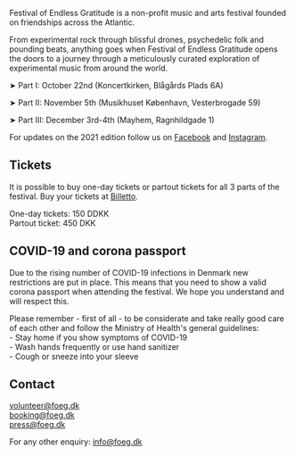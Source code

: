 <p>Festival of Endless Gratitude is a non-profit music and arts festival founded on friendships across the Atlantic.</p>

<p>From experimental rock through blissful drones, psychedelic folk and pounding beats, anything goes when Festival of Endless Gratitude opens the doors to a journey through a meticulously curated exploration of experimental music from around the world.</p>

<p>➤ Part I: October 22nd (Koncertkirken, Blågårds Plads 6A)

➤ Part II: November 5th (Musikhuset København, Vesterbrogade 59)

➤ Part III: December 3rd-4th (Mayhem, Ragnhildgade 1)</p>

<p>For updates on the 2021 edition follow us on <a href="https://www.facebook.com/endlessgratitude">Facebook</a> and <a href="https://www.instagram.com/endlessgratitude/">Instagram</a>.</p>

<h2>Tickets</h2>
<p>It is possible to buy one-day tickets or partout tickets for all 3 parts of the festival. Buy your tickets at <a href="https://billetto.dk/e/festival-of-endless-gratitude-2021-billetter-574937">Billetto</a>.</p>
<p>One-day tickets: 150 DDKK<br>
Partout ticket: 450 DKK
</p>

<h2>COVID-19 and corona passport</h2>
<p>Due to the rising number of COVID-19 infections in Denmark new restrictions are put in place. This means that you need to show a valid corona passport when attending the festival. We hope you understand and will respect this. </p>
<p>Please remember - first of all - to be considerate and take really good care of each other and follow the Ministry of Health's general guidelines:</br>
- Stay home if you show symptoms of COVID-19</br>
- Wash hands frequently or use hand sanitizer</br>
- Cough or sneeze into your sleeve</p>
<h2>Contact</h2>
<p>
<a href="mailto:volunteer@foeg.dk">volunteer@foeg.dk</a>
<br><a href="mailto:booking@foeg.dk">booking@foeg.dk</a>
<br><a href="mailto:press@foeg.dk">press@foeg.dk</a></p>
<p>For any other enquiry: <a href="mailto:info@foeg.dk">info@foeg.dk</a></p>
